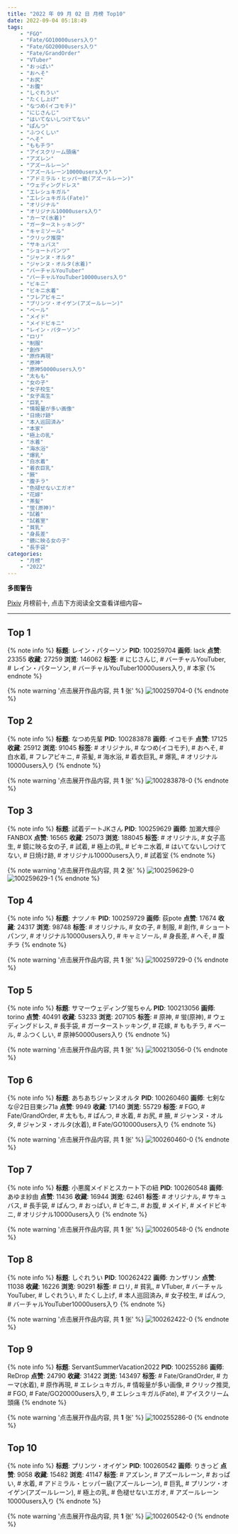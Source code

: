 ```yaml
---
title: "2022 年 09 月 02 日 月榜 Top10"
date: 2022-09-04 05:18:49
tags:
    - "FGO"
    - "Fate/GO10000users入り"
    - "Fate/GO20000users入り"
    - "Fate/GrandOrder"
    - "VTuber"
    - "おっぱい"
    - "おへそ"
    - "お尻"
    - "お腹"
    - "しぐれうい"
    - "たくし上げ"
    - "なつめ(イコモチ)"
    - "にじさんじ"
    - "はいてないしつけてない"
    - "ぱんつ"
    - "ふつくしい"
    - "へそ"
    - "ももチラ"
    - "アイスクリーム頭痛"
    - "アズレン"
    - "アズールレーン"
    - "アズールレーン10000users入り"
    - "アドミラル・ヒッパー級(アズールレーン)"
    - "ウェディングドレス"
    - "エレシュキガル"
    - "エレシュキガル(Fate)"
    - "オリジナル"
    - "オリジナル10000users入り"
    - "カーマ(水着)"
    - "ガーターストッキング"
    - "キャミソール"
    - "クリック推奨"
    - "サキュバス"
    - "ショートパンツ"
    - "ジャンヌ・オルタ"
    - "ジャンヌ・オルタ(水着)"
    - "バーチャルYouTuber"
    - "バーチャルYouTuber10000users入り"
    - "ビキニ"
    - "ビキニ水着"
    - "フレアビキニ"
    - "プリンツ・オイゲン(アズールレーン)"
    - "ベール"
    - "メイド"
    - "メイドビキニ"
    - "レイン・パターソン"
    - "ロリ"
    - "制服"
    - "創作"
    - "原作再現"
    - "原神"
    - "原神50000users入り"
    - "太もも"
    - "女の子"
    - "女子校生"
    - "女子高生"
    - "巨乳"
    - "情報量が多い画像"
    - "日焼け跡"
    - "本人巡回済み"
    - "本家"
    - "極上の乳"
    - "水着"
    - "海水浴"
    - "爆乳"
    - "白水着"
    - "着衣巨乳"
    - "腋"
    - "腹チラ"
    - "色褪せないエガオ"
    - "花嫁"
    - "茶髪"
    - "蛍(原神)"
    - "試着"
    - "試着室"
    - "貧乳"
    - "身長差"
    - "鏡に映る女の子"
    - "長手袋"
categories:
    - "月榜"
    - "2022"
---
```


<i class="fa fa-triangle-exclamation"></i>**多图警告**<i class="fa fa-triangle-exclamation"></i>

[Pixiv](https://www.pixiv.net/) 月榜前十, 点击下方阅读全文查看详细内容~

<!-- more -->

---

## Top 1

{% note info %}
**标题**: レイン・パターソン
**PID**: 100259704 **画师**: lack
**点赞**: 23355 **收藏**: 27259 **浏览**: 146062
**标签**: # にじさんじ, # バーチャルYouTuber, # レイン・パターソン, # バーチャルYouTuber10000users入り, # 本家
{% endnote %}

{% note warning '点击展开作品内容, 共 **1** 张' %}
![100259704-0](https://i.pixiv.re/img-original/img/2022/08/06/00/00/18/100259704_p0.png)
{% endnote %}

## Top 2

{% note info %}
**标题**: なつめ先輩
**PID**: 100283878 **画师**: イコモチ
**点赞**: 17125 **收藏**: 25912 **浏览**: 91045
**标签**: # オリジナル, # なつめ(イコモチ), # おへそ, # 白水着, # フレアビキニ, # 茶髪, # 海水浴, # 着衣巨乳, # 爆乳, # オリジナル10000users入り
{% endnote %}

{% note warning '点击展开作品内容, 共 **1** 张' %}
![100283878-0](https://i.pixiv.re/img-original/img/2022/08/06/23/09/21/100283878_p0.png)
{% endnote %}

## Top 3

{% note info %}
**标题**: 試着デートJKさん
**PID**: 100259629 **画师**: 加瀬大輝＠FANBOX
**点赞**: 16565 **收藏**: 25073 **浏览**: 188045
**标签**: # オリジナル, # 女子高生, # 鏡に映る女の子, # 試着, # 極上の乳, # ビキニ水着, # はいてないしつけてない, # 日焼け跡, # オリジナル10000users入り, # 試着室
{% endnote %}

{% note warning '点击展开作品内容, 共 **2** 张' %}
![100259629-0](https://i.pixiv.re/img-original/img/2022/08/06/00/00/06/100259629_p0.jpg)
![100259629-1](https://i.pixiv.re/img-original/img/2022/08/06/00/00/06/100259629_p1.jpg)
{% endnote %}

## Top 4

{% note info %}
**标题**: ナツノキ
**PID**: 100259729 **画师**: 荻pote
**点赞**: 17674 **收藏**: 24317 **浏览**: 98748
**标签**: # オリジナル, # 女の子, # 制服, # 創作, # ショートパンツ, # オリジナル10000users入り, # キャミソール, # 身長差, # へそ, # 腹チラ
{% endnote %}

{% note warning '点击展开作品内容, 共 **1** 张' %}
![100259729-0](https://i.pixiv.re/img-original/img/2022/08/06/00/00/21/100259729_p0.jpg)
{% endnote %}

## Top 5

{% note info %}
**标题**: サマーウェディング蛍ちゃん
**PID**: 100213056 **画师**: torino
**点赞**: 40491 **收藏**: 53233 **浏览**: 207105
**标签**: # 原神, # 蛍(原神), # ウェディングドレス, # 長手袋, # ガーターストッキング, # 花嫁, # ももチラ, # ベール, # ふつくしい, # 原神50000users入り
{% endnote %}

{% note warning '点击展开作品内容, 共 **1** 张' %}
![100213056-0](https://i.pixiv.re/img-original/img/2022/08/05/17/14/20/100213056_p0.jpg)
{% endnote %}

## Top 6

{% note info %}
**标题**: あちあちジャンヌオルタ
**PID**: 100260460 **画师**: 七剣なな＠2日目東シ71a
**点赞**: 9949 **收藏**: 17140 **浏览**: 55729
**标签**: # FGO, # Fate/GrandOrder, # 太もも, # ぱんつ, # 水着, # お尻, # 腋, # ジャンヌ・オルタ, # ジャンヌ・オルタ(水着), # Fate/GO10000users入り
{% endnote %}

{% note warning '点击展开作品内容, 共 **1** 张' %}
![100260460-0](https://i.pixiv.re/img-original/img/2022/08/06/00/17/04/100260460_p0.jpg)
{% endnote %}

## Top 7

{% note info %}
**标题**: 小悪魔メイドとスカート下の紐
**PID**: 100260548 **画师**: あゆま紗由
**点赞**: 11436 **收藏**: 16944 **浏览**: 62461
**标签**: # オリジナル, # サキュバス, # 長手袋, # ぱんつ, # おっぱい, # ビキニ, # お腹, # メイド, # メイドビキニ, # オリジナル10000users入り
{% endnote %}

{% note warning '点击展开作品内容, 共 **1** 张' %}
![100260548-0](https://i.pixiv.re/img-original/img/2022/08/06/00/20/15/100260548_p0.png)
{% endnote %}

## Top 8

{% note info %}
**标题**: しぐれうい
**PID**: 100262422 **画师**: カンザリン
**点赞**: 11038 **收藏**: 16226 **浏览**: 90291
**标签**: # ロリ, # 貧乳, # VTuber, # バーチャルYouTuber, # しぐれうい, # たくし上げ, # 本人巡回済み, # 女子校生, # ぱんつ, # バーチャルYouTuber10000users入り
{% endnote %}

{% note warning '点击展开作品内容, 共 **1** 张' %}
![100262422-0](https://i.pixiv.re/img-original/img/2022/08/06/01/47/27/100262422_p0.png)
{% endnote %}

## Top 9

{% note info %}
**标题**: ServantSummerVacation2022
**PID**: 100255286 **画师**: ReDrop
**点赞**: 24790 **收藏**: 31422 **浏览**: 143497
**标签**: # Fate/GrandOrder, # カーマ(水着), # 原作再現, # エレシュキガル, # 情報量が多い画像, # クリック推奨, # FGO, # Fate/GO20000users入り, # エレシュキガル(Fate), # アイスクリーム頭痛
{% endnote %}

{% note warning '点击展开作品内容, 共 **1** 张' %}
![100255286-0](https://i.pixiv.re/img-original/img/2022/08/05/21/25/58/100255286_p0.jpg)
{% endnote %}

## Top 10

{% note info %}
**标题**: プリンツ・オイゲン
**PID**: 100260542 **画师**: りきっど
**点赞**: 9058 **收藏**: 15482 **浏览**: 41147
**标签**: # アズレン, # アズールレーン, # おっぱい, # 水着, # アドミラル・ヒッパー級(アズールレーン), # 巨乳, # プリンツ・オイゲン(アズールレーン), # 極上の乳, # 色褪せないエガオ, # アズールレーン10000users入り
{% endnote %}

{% note warning '点击展开作品内容, 共 **1** 张' %}
![100260542-0](https://i.pixiv.re/img-original/img/2022/08/06/00/19/59/100260542_p0.png)
{% endnote %}
